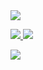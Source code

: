 <a href="https://github.com/nippold">
  <img src="https://media.githubusercontent.com/media/nippold/nippold/main/images/github-header-image.png">
</a>

<p align="left">
<a href="https://github.com/nippold">
    <img src="https://github-readme-stats.vercel.app/api?username=nippold&count_private=true&show_icons=true&theme=merko&custom_title=Stats&border_color=91b302&border_radius=15&line_height=27">
  </a>
  <a href="https://github.com/nippold">
    <img src="https://github-readme-stats.vercel.app/api/top-langs/?username=nippold&theme=merko&border_color=91b302&border_radius=15&langs_count=3&hide=css">
  </a>
</p>

<p align="left">
<a href="https://github.com/nippold">
  <img src="https://activity-graph.herokuapp.com/graph?username=nippold&bg_color=0a0f0b&color=68b587&line=475c0f&point=91b302&area_color=68b587&area=true">
</a>
</p>